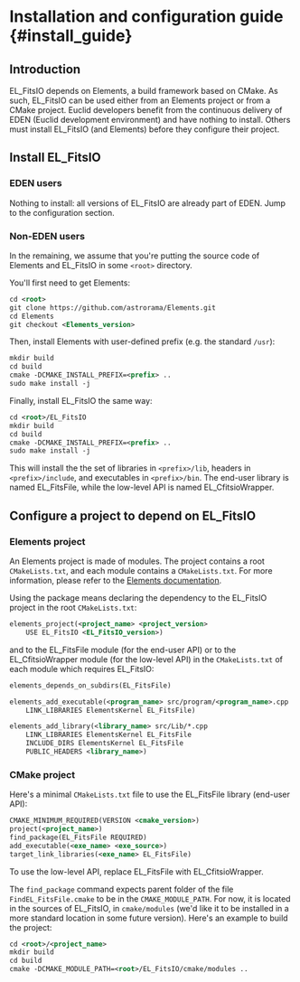 # Installation and configuration guide {#install_guide}

## Introduction

EL_FitsIO depends on Elements, a build framework based on CMake.
As such, EL_FitsIO can be used either from an Elements project or from a CMake project.
Euclid developers benefit from the continuous delivery of EDEN (Euclid development environment) and have nothing to install.
Others must install EL_FitsIO (and Elements) before they configure their project.

## Install EL_FitsIO

### EDEN users

Nothing to install: all versions of EL_FitsIO are already part of EDEN.
Jump to the configuration section.

### Non-EDEN users

In the remaining, we assume that you're putting the source code of Elements and EL_FitsIO in some `<root>` directory.

You'll first need to get Elements:

```xml
cd <root>
git clone https://github.com/astrorama/Elements.git
cd Elements
git checkout <Elements_version>
```

Then, install Elements with user-defined prefix (e.g. the standard `/usr`):

```xml
mkdir build
cd build
cmake -DCMAKE_INSTALL_PREFIX=<prefix> ..
sudo make install -j
```

Finally, install EL_FitsIO the same way:

```xml
cd <root>/EL_FitsIO
mkdir build
cd build
cmake -DCMAKE_INSTALL_PREFIX=<prefix> ..
sudo make install -j
```

This will install the the set of libraries in `<prefix>/lib`, headers in `<prefix>/include`, and executables in `<prefix>/bin`.
The end-user library is named EL_FitsFile, while the low-level API is named EL_CfitsioWrapper.

## Configure a project to depend on EL_FitsIO

### Elements project

An Elements project is made of modules.
The project contains a root `CMakeLists.txt`, and each module contains a `CMakeLists.txt`.
For more information, please refer to the [Elements documentation](https://euclid.roe.ac.uk/projects/codeen-users/wiki/User_Bui_Too).

Using the package means declaring the dependency to the EL_FitsIO project in the root `CMakeLists.txt`:

```xml
elements_project(<project_name> <project_version>
    USE EL_FitsIO <EL_FitsIO_version>)
```

and to the EL_FitsFile module (for the end-user API) or to the EL_CfitsioWrapper module (for the low-level API)
in the `CMakeLists.txt` of each module which requires EL_FitsIO:

```xml
elements_depends_on_subdirs(EL_FitsFile)

elements_add_executable(<program_name> src/program/<program_name>.cpp
    LINK_LIBRARIES ElementsKernel EL_FitsFile)

elements_add_library(<library_name> src/Lib/*.cpp
    LINK_LIBRARIES ElementsKernel EL_FitsFile
    INCLUDE_DIRS ElementsKernel EL_FitsFile
    PUBLIC_HEADERS <library_name>)
```

### CMake project

Here's a minimal `CMakeLists.txt` file to use the EL_FitsFile library (end-user API):

```xml
CMAKE_MINIMUM_REQUIRED(VERSION <cmake_version>)
project(<project_name>)
find_package(EL_FitsFile REQUIRED)
add_executable(<exe_name> <exe_source>)
target_link_libraries(<exe_name> EL_FitsFile)
```

To use the low-level API, replace EL_FitsFile with EL_CfitsioWrapper.

The `find_package` command expects parent folder of the file `FindEL_FitsFile.cmake` to be in the `CMAKE_MODULE_PATH`.
For now, it is located in the sources of EL_FitsIO, in `cmake/modules`
(we'd like it to be installed in a more standard location in some future version).
Here's an example to build the project:

```xml
cd <root>/<project_name>
mkdir build
cd build
cmake -DCMAKE_MODULE_PATH=<root>/EL_FitsIO/cmake/modules ..
```
